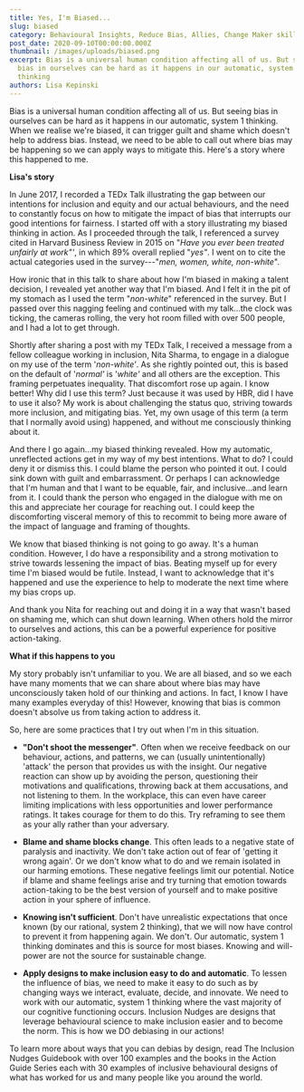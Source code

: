 ```yaml
---
title: Yes, I'm Biased...
slug: biased
category: Behavioural Insights, Reduce Bias, Allies, Change Maker skills
post_date: 2020-09-10T00:00:00.000Z
thumbnail: /images/uploads/biased.png
excerpt: Bias is a universal human condition affecting all of us. But seeing
  bias in ourselves can be hard as it happens in our automatic, system 1
  thinking
authors: Lisa Kepinski
---
```


Bias is a universal human condition affecting all of us. But seeing bias
in ourselves can be hard as it happens in our automatic, system 1
thinking. When we realise we're biased, it can trigger guilt and shame
which doesn't help to address bias. Instead, we need to be able to call
out where bias may be happening so we can apply ways to mitigate this.
Here's a story where this happened to me.

**Lisa's story**

In June 2017, I recorded a TEDx Talk illustrating the gap between our
intentions for inclusion and equity and our actual behaviours, and the
need to constantly focus on how to mitigate the impact of bias that
interrupts our good intentions for fairness. I started off with a story
illustrating my biased thinking in action. As I proceeded through the
talk, I referenced a survey cited in Harvard Business Review in 2015 on
"*Have you ever been treated unfairly at work"'*, in which 89% overall
replied "*yes"*. I went on to cite the actual categories used in the
survey---"*men, women, white, non-white*".

How ironic that in this talk to share about how I'm biased in making a
talent decision, I revealed yet another way that I'm biased. And I felt
it in the pit of my stomach as I used the term "*non-white*" referenced
in the survey. But I passed over this nagging feeling and continued with
my talk...the clock was ticking, the cameras rolling, the very hot room
filled with over 500 people, and I had a lot to get through.

Shortly after sharing a post with my TEDx Talk, I received a message
from a fellow colleague working in inclusion, Nita Sharma, to engage in
a dialogue on my use of the term '*non-white'*. As she rightly pointed
out, this is based on the default of '*normal'* is '*white'* and all
others are the exception. This framing perpetuates inequality. That
discomfort rose up again. I know better! Why did I use this term? Just
because it was used by HBR, did I have to use it also? My work is about
challenging the status quo, striving towards more inclusion, and
mitigating bias. Yet, my own usage of this term (a term that I normally
avoid using) happened, and without me consciously thinking about it.

And there I go again...my biased thinking revealed. How my automatic,
unreflected actions get in my way of my best intentions. What to do? I
could deny it or dismiss this. I could blame the person who pointed it
out. I could sink down with guilt and embarrassment. Or perhaps I can
acknowledge that I'm human and that I want to be equable, fair, and
inclusive...and learn from it. I could thank the person who engaged in
the dialogue with me on this and appreciate her courage for reaching
out. I could keep the discomforting visceral memory of this to recommit
to being more aware of the impact of language and framing of thoughts.

We know that biased thinking is not going to go away. It's a human
condition. However, I do have a responsibility and a strong motivation
to strive towards lessening the impact of bias. Beating myself up for
every time I'm biased would be futile. Instead, I want to acknowledge
that it's happened and use the experience to help to moderate the next
time where my bias crops up.

And thank you Nita for reaching out and doing it in a way that wasn't
based on shaming me, which can shut down learning. When others hold the
mirror to ourselves and actions, this can be a powerful experience for
positive action-taking.

**What if this happens to you**

My story probably isn't unfamiliar to you. We are all biased, and so we
each have many moments that we can share about where bias may have
unconsciously taken hold of our thinking and actions. In fact, I know I
have many examples everyday of this! However, knowing that bias is
common doesn't absolve us from taking action to address it.

So, here are some practices that I try out when I'm in this situation.

-   **"Don't shoot the messenger"**. Often when we receive feedback on
    our behaviour, actions, and patterns, we can (usually
    unintentionally) 'attack' the person that provides us with the
    insight. Our negative reaction can show up by avoiding the person,
    questioning their motivations and qualifications, throwing back at
    them accusations, and not listening to them. In the workplace, this
    can even have career limiting implications with less opportunities
    and lower performance ratings. It takes courage for them to do this.
    Try reframing to see them as your ally rather than your adversary.

-   **Blame and shame blocks change**. This often leads to a negative
    state of paralysis and inactivity. We don't take action out of fear
    of 'getting it wrong again'. Or we don't know what to do and we
    remain isolated in our harming emotions. These negative feelings
    limit our potential. Notice if blame and shame feelings arise and
    try turning that emotion towards action-taking to be the best
    version of yourself and to make positive action in your sphere of
    influence.

-   **Knowing isn't sufficient**. Don't have unrealistic expectations
    that once known (by our rational, system 2 thinking), that we will
    now have control to prevent it from happening again. We don't. Our
    automatic, system 1 thinking dominates and this is source for most
    biases. Knowing and will-power are not the source for sustainable
    change.

-   **Apply designs to make inclusion easy to do and automatic**. To
    lessen the influence of bias, we need to make it easy to do such as
    by changing ways we interact, evaluate, decide, and innovate. We
    need to work with our automatic, system 1 thinking where the vast
    majority of our cognitive functioning occurs. Inclusion Nudges are
    designs that leverage behavioural science to make inclusion easier
    and to become the norm. This is how we DO debiasing in our actions!

To learn more about ways that you can debias by design, read The
Inclusion Nudges Guidebook with over 100 examples and the books in the
Action Guide Series each with 30 examples of inclusive behavioural
designs of what has worked for us and many people like you around the
world.

